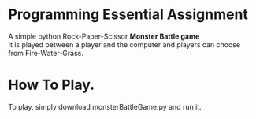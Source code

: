# Programming Essential Assignment
A simple python Rock-Paper-Scissor **Monster Battle game**\
It is played between a player and the computer and players can choose from Fire-Water-Grass.

# How To Play.
To play, simply download monsterBattleGame.py and run it.
